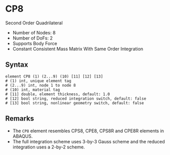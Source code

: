 # CP8

Second Order Quadrilateral

* Number of Nodes: 8
* Number of DoFs: 2
* Supports Body Force
* Constant Consistent Mass Matrix With Same Order Integration

## Syntax

```
element CP8 (1) (2...9) (10) [11] [12] [13]
# (1) int, unique element tag
# (2...9) int, node 1 to node 8
# (10) int, material tag
# [11] double, element thickness, default: 1.0
# [12] bool string, reduced integration switch, default: false
# [13] bool string, nonlinear geometry switch, default: false
```

## Remarks

* The `CP8` element resembles CPS8, CPE8, CPS8R and CPE8R elements in ABAQUS.
* The full integration scheme uses 3-by-3 Gauss scheme and the reduced integration uses a 2-by-2 scheme.
